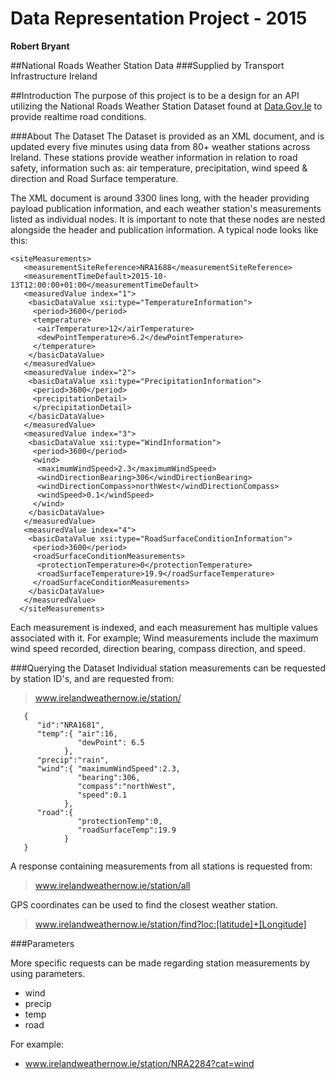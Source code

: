 # Data Representation Project - 2015
**Robert Bryant**

##National Roads Weather Station Data
###Supplied by Transport Infrastructure Ireland

##Introduction
The purpose of this project is to be a design for an API utilizing the National Roads Weather Station Dataset 
found at [Data.Gov.Ie](https://data.gov.ie/dataset/national-roads-weather-station-data) to provide realtime road conditions.

###About The Dataset
The Dataset is provided as an XML document, and is updated every five minutes using data from 80+ weather stations across Ireland. 
These stations provide weather information in relation to road safety, information such as: air temperature, precipitation, wind speed & direction and Road Surface temperature.

The XML document is around 3300 lines long, with the header providing payload publication information, and each weather station's measurements listed as individual nodes. It is important to note that these nodes are nested alongside the header and publication information. A typical node looks like this:

```
<siteMeasurements>
   <measurementSiteReference>NRA1688</measurementSiteReference>
   <measurementTimeDefault>2015-10-13T12:00:00+01:00</measurementTimeDefault>
   <measuredValue index="1">
    <basicDataValue xsi:type="TemperatureInformation">
     <period>3600</period>
     <temperature>
      <airTemperature>12</airTemperature>
      <dewPointTemperature>6.2</dewPointTemperature>
     </temperature>
    </basicDataValue>
   </measuredValue>
   <measuredValue index="2">
    <basicDataValue xsi:type="PrecipitationInformation">
     <period>3600</period>
     <precipitationDetail>
     </precipitationDetail>
    </basicDataValue>
   </measuredValue>
   <measuredValue index="3">
    <basicDataValue xsi:type="WindInformation">
     <period>3600</period>
     <wind>
      <maximumWindSpeed>2.3</maximumWindSpeed>
      <windDirectionBearing>306</windDirectionBearing>
      <windDirectionCompass>northWest</windDirectionCompass>
      <windSpeed>0.1</windSpeed>
     </wind>
    </basicDataValue>
   </measuredValue>
   <measuredValue index="4">
    <basicDataValue xsi:type="RoadSurfaceConditionInformation">
     <period>3600</period>
     <roadSurfaceConditionMeasurements>
      <protectionTemperature>0</protectionTemperature>
      <roadSurfaceTemperature>19.9</roadSurfaceTemperature>
     </roadSurfaceConditionMeasurements>
    </basicDataValue>
   </measuredValue>
  </siteMeasurements>

```

Each measurement is indexed, and each measurement has multiple values associated with it. For example; Wind measurements include the maximum wind speed recorded, direction bearing, compass direction, and speed.

###Querying the Dataset
Individual station measurements can be requested by station ID's, and are requested from:
> www.irelandweathernow.ie/station/

```
   {
      "id":"NRA1681",
      "temp":{ "air":16, 
               "dewPoint": 6.5
            },
      "precip":"rain",
      "wind":{ "maximumWindSpeed":2.3,
               "bearing":306,
               "compass":"northWest",
               "speed":0.1
            },
      "road":{
               "protectionTemp":0,
               "roadSurfaceTemp":19.9
            }
   }
```

A response containing measurements from all stations is requested from:
> www.irelandweathernow.ie/station/all

GPS coordinates can be used to find the closest weather station.
> www.irelandweathernow.ie/station/find?loc:[latitude]+[Longitude]




###Parameters

More specific requests can be made regarding station measurements by using parameters.

 - wind
 - precip
 - temp
 - road


For example:
  - www.irelandweathernow.ie/station/NRA2284?cat=wind
